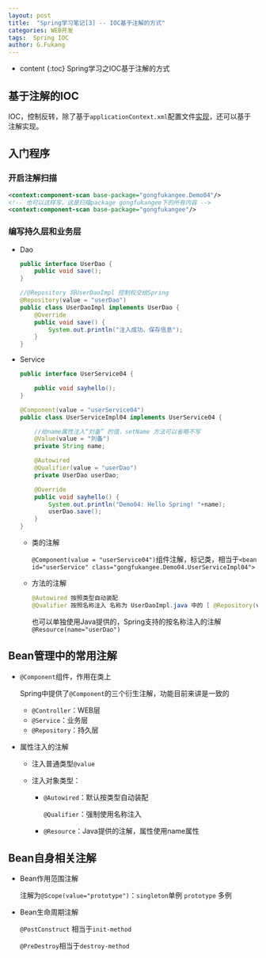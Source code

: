 ```yaml
---
layout: post
title:  "Spring学习笔记[3] -- IOC基于注解的方式"
categories: WEB开发
tags:  Spring IOC
author: G.Fukang
---
```

* content
{:toc}
Spring学习之IOC基于注解的方式



## 基于注解的IOC

IOC，控制反转，除了基于`applicationContext.xml`配置文件[实现](https://gongfukangee.github.io/2018/03/04/Spring-1-IOC/)，还可以基于注解实现。

## 入门程序

### 开启注解扫描

```xml
<context:component-scan base-package="gongfukangee.Demo04"/>
<!-- 也可以这样写，这是扫描package gongfukangee下的所有内容 -->
<context:component-scan base-package="gongfukangee"/>
```

### 编写持久层和业务层

- Dao

  ```java
  public interface UserDao {
      public void save();
  }

  //@Repository 将UserDaoImpl 控制权交给Spring
  @Repository(value = "userDao")
  public class UserDaoImpl implements UserDao {
      @Override
      public void save() {
          System.out.println("注入成功、保存信息");
      }
  }
  ```

- Service

  ```java
  public interface UserService04 {

      public void sayhello();
  }

  @Component(value = "userService04")
  public class UserServiceImpl04 implements UserService04 {

      //给name属性注入“刘备” 的值，setName 方法可以省略不写
      @Value(value = "刘备")
      private String name;

      @Autowired
      @Qualifier(value = "userDao")
      private UserDao userDao;

      @Override
      public void sayhello() {
          System.out.println("Demo04: Hello Spring! "+name);
          userDao.save();
      }
  }
  ```

  - 类的注解

    `@Component(value = "userService04")`组件注解，标记类，相当于`<bean id="userService" class="gongfukangee.Demo04.UserServiceImpl04"> `

  - 方法的注解

    ```java
    @Autowired 按照类型自动装配
    @Qualifier 按照名称注入 名称为 UserDaoImpl.java 中的 [ @Repository(value = "userDao"）]
    ```

    也可以单独使用Java提供的，Spring支持的按名称注入的注解`@Resource(name="userDao") `

## Bean管理中的常用注解

- `@Component`组件，作用在类上

  Spring中提供了`@Component`的三个衍生注解，功能目前来讲是一致的

  - `@Controller`：WEB层
  - `@Service`：业务层
  - `@Repository`：持久层

- 属性注入的注解

  - 注入普通类型`@value`

  - 注入对象类型：

    - `@Autowired`：默认按类型自动装配

      `@Qualifier`：强制使用名称注入

    - `@Resource`：Java提供的注解，属性使用name属性

## Bean自身相关注解

- Bean作用范围注解

  注解为`@Scope(value="prototype")`：`singleton`单例   `prototype` 多例

- Bean生命周期注解

  `@PostConstruct` 相当于`init-method`

  `@PreDestroy`相当于`destroy-method`



